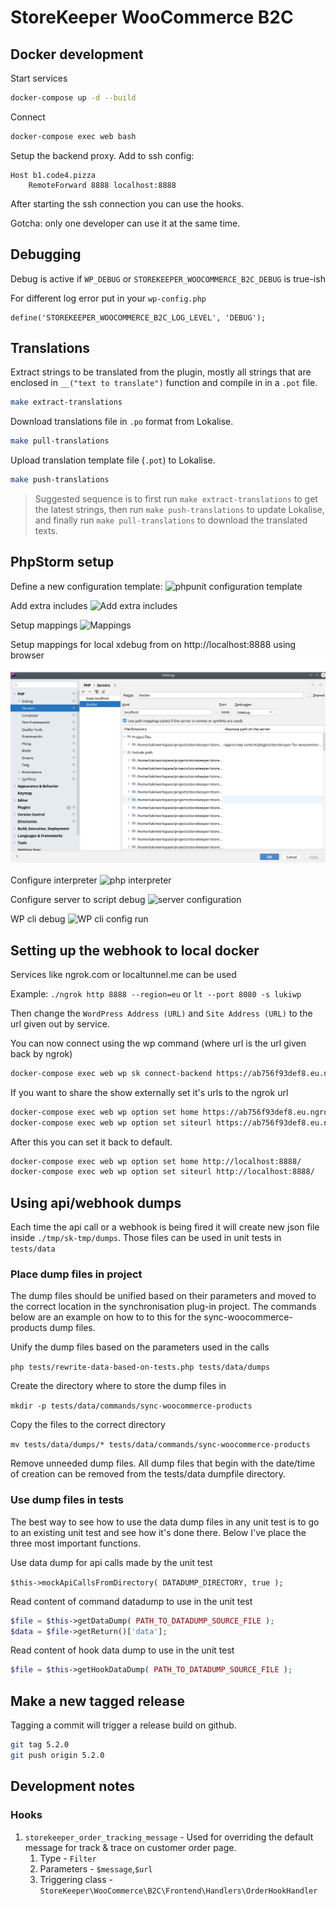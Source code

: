# StoreKeeper WooCommerce B2C

## Docker development

Start services

```bash
docker-compose up -d --build
```

Connect

```bash
docker-compose exec web bash
```

Setup the backend proxy. Add to ssh config:

```
Host b1.code4.pizza
    RemoteForward 8888 localhost:8888
```
After starting the ssh connection you can use the hooks.

Gotcha: only one developer can use it at the same time.

## Debugging

Debug is active if `WP_DEBUG` or `STOREKEEPER_WOOCOMMERCE_B2C_DEBUG` is true-ish


For different log error put in your `wp-config.php` 

```
define('STOREKEEPER_WOOCOMMERCE_B2C_LOG_LEVEL', 'DEBUG');
```

## Translations
Extract strings to be translated from the plugin, mostly all strings that are enclosed in `__("text to translate")` function and compile in in a `.pot` file.
```bash
make extract-translations
```

Download translations file in `.po` format from Lokalise.
```bash
make pull-translations
```

Upload translation template file (`.pot`) to Lokalise.
```bash
make push-translations
```

> Suggested sequence is to first run `make extract-translations` to get the latest strings, then run `make push-translations` to update Lokalise, and finally run `make pull-translations` to download the translated texts.

## PhpStorm setup

Define a new configuration template:
![phpunit configuration template](./phpunit-config.png)

Add extra includes
![Add extra includes](./extra-includes.png)

Setup mappings
![Mappings](./extra-includes-mappings.png)

Setup mappings for local xdebug from on http://localhost:8888 using browser
![Mappings](./server-mapping.png)

Configure interpreter
![php interpreter](./interpreter-config.png)

Configure server to script debug
![server configuration](./docker-server-config.png)

WP cli debug
![WP cli config run](./wp-cli-config.png)

## Setting up the webhook to local docker

Services like ngrok.com or localtunnel.me  can be used

Example: `./ngrok http 8888 --region=eu` or `lt --port 8080 -s lukiwp` 

Then change the `WordPress Address (URL)` and `Site Address (URL)` to the url given out by service.

You can now connect using the wp command (where url is the url given back by ngrok)
```bash
docker-compose exec web wp sk connect-backend https://ab756f93def8.eu.ngrok.io
```

If you want to share the show externally set it's urls to the ngrok url
```bash
docker-compose exec web wp option set home https://ab756f93def8.eu.ngrok.io/
docker-compose exec web wp option set siteurl https://ab756f93def8.eu.ngrok.io/
```
After this you can set it back to default.
```bash
docker-compose exec web wp option set home http://localhost:8888/
docker-compose exec web wp option set siteurl http://localhost:8888/
```

## Using api/webhook dumps

Each time the api call or a webhook is being fired 
it will create new json file inside `./tmp/sk-tmp/dumps`. 
Those files can be used in unit tests in `tests/data`

### Place dump files in project

The dump files should be unified based on their parameters and moved to the correct location in the synchronisation plug-in project. The commands below are an example on how to to this for the sync-woocommerce-products dump files.

Unify the dump files based on the parameters used in the calls

`php tests/rewrite-data-based-on-tests.php tests/data/dumps`

Create the directory where to store the dump files in

`mkdir -p tests/data/commands/sync-woocommerce-products`

Copy the files to the correct directory

`mv tests/data/dumps/* tests/data/commands/sync-woocommerce-products`

Remove unneeded dump files. All dump files that begin with the date/time of creation can be removed from the tests/data dumpfile directory.

### Use dump files in tests

The best way to see how to use the data dump files in any unit test is to go to an existing unit test and see how it's done there. Below I've place the three most important functions.

Use data dump for api calls made by the unit test

`$this->mockApiCallsFromDirectory( DATADUMP_DIRECTORY, true );`

Read content of command datadump to use in the unit test

```php
$file = $this->getDataDump( PATH_TO_DATADUMP_SOURCE_FILE );
$data = $file->getReturn()['data'];
```
Read content of hook data dump to use in the unit test
```php
$file = $this->getHookDataDump( PATH_TO_DATADUMP_SOURCE_FILE );
```

## Make a new tagged release

Tagging a commit will trigger a release build on github.

```bash
git tag 5.2.0
git push origin 5.2.0
```
## Development notes

### Hooks
1. `storekeeper_order_tracking_message` - Used for overriding the default message for track & trace on customer order page.
   1. Type - `Filter`
   2. Parameters - `$message`,`$url`
   3. Triggering class - `StoreKeeper\WooCommerce\B2C\Frontend\Handlers\OrderHookHandler`
